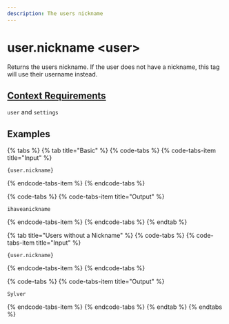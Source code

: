 ```yaml
---
description: The users nickname
---
```


# user.nickname &lt;user&gt;

Returns the users nickname. If the user does not have a nickname, this tag will use their username instead.

## [Context Requirements](../tags.md#context-requirements)

`user` and `settings`

## Examples

{% tabs %}
{% tab title="Basic" %}
{% code-tabs %}
{% code-tabs-item title="Input" %}
```text
{user.nickname}
```
{% endcode-tabs-item %}
{% endcode-tabs %}

{% code-tabs %}
{% code-tabs-item title="Output" %}
```text
ihaveanickname
```
{% endcode-tabs-item %}
{% endcode-tabs %}
{% endtab %}

{% tab title="Users without a Nickname" %}
{% code-tabs %}
{% code-tabs-item title="Input" %}
```text
{user.nickname}
```
{% endcode-tabs-item %}
{% endcode-tabs %}

{% code-tabs %}
{% code-tabs-item title="Output" %}
```text
Sylver
```
{% endcode-tabs-item %}
{% endcode-tabs %}
{% endtab %}
{% endtabs %}



